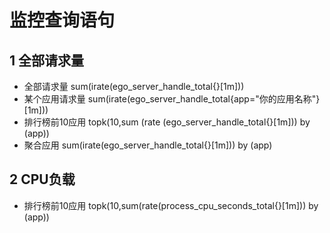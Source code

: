 # 监控查询语句
## 1 全部请求量
* 全部请求量 sum(irate(ego_server_handle_total{}[1m]))
* 某个应用请求量 sum(irate(ego_server_handle_total{app="你的应用名称"}[1m]))
* 排行榜前10应用 topk(10,sum (rate (ego_server_handle_total{}[1m])) by (app))
* 聚合应用 sum(irate(ego_server_handle_total{}[1m])) by (app)
## 2 CPU负载
* 排行榜前10应用  topk(10,sum(rate(process_cpu_seconds_total{}[1m])) by (app))